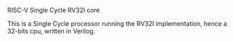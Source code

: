 RISC-V Single Cycle RV32I core

This is a Single Cycle processor running the RV32I implementation, hence a 32-bits cpu, written in Verilog.
